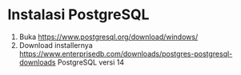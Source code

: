 # Instalasi PostgreSQL

1. Buka https://www.postgresql.org/download/windows/
2. Download installernya https://www.enterprisedb.com/downloads/postgres-postgresql-downloads PostgreSQL versi 14
